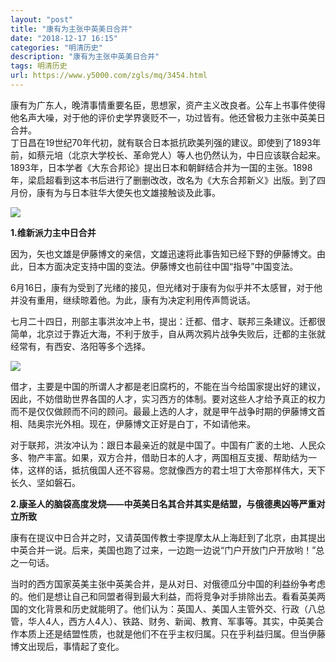 ```yaml
---
layout: "post"
title: "康有为主张中英美日合并"
date: "2018-12-17 16:15"
categories: "明清历史"
description: "康有为主张中英美日合并"
tags: 明清历史
url: https://www.y5000.com/zgls/mq/3454.html
---
```






康有为广东人，晚清事情重要名臣，思想家，资产主义改良者。公车上书事件使得他名声大噪，对于他的评价史学界褒贬不一，功过皆有。他还曾极力主张中英美日合并。  
丁日昌在19世纪70年代初，就有联合日本抵抗欧美列强的建议。即使到了1893年前，如蔡元培（北京大学校长、革命党人）等人也仍然认为，中日应该联合起来。1893年，日本学者《大东合邦论》提出日本和朝鲜结合并为一国的主张。1898年，梁启超看到这本书后进行了删删改改，改名为《大东合邦新义》出版。到了四月份，康有为与日本驻华大使矢也文雄接触谈及此事。

![](https://img.y5000.com/uploads/allimg/161013/6-161013115441U4.jpg)

**1.维新派力主中日合并**

因为，矢也文雄是伊藤博文的亲信，文雄迅速将此事告知已经下野的伊藤博文。由此，日本方面决定支持中国的变法。伊藤博文也前往中国“指导”中国变法。

6月16日，康有为受到了光绪的接见，但光绪对于康有为似乎并不太感冒，对于他并没有重用，继续晾着他。为此，康有为决定利用传声筒说话。

七月二十四日，刑部主事洪汝冲上书，提出：迁都、借才、联邦三条建议。迁都很简单，北京过于靠近大海，不利于放手，自从两次鸦片战争失败后，迁都的主张就经常有，有西安、洛阳等多个选择。

![](/uploads/allimg/161013/6-161013115135H3.JPG)

借才，主要是中国的所谓人才都是老旧腐朽的，不能在当今给国家提出好的建议，因此，不妨借助世界各国的人才，实习西方的体制。要对这些人才给予真正的权力而不是仅仅做顾而不问的顾问。最最上选的人才，就是甲午战争时期的伊藤博文首相、陆奥宗光外相。现在，伊藤博文正好是白丁，不如请他来。

对于联邦，洪汝冲认为：跟日本最亲近的就是中国了。中国有广袤的土地、人民众多、物产丰富。如果，双方合并，借助日本的人才，两国相互支援、帮助结为一体，这样的话，抵抗俄国人还不容易。您就像西方的君士坦丁大帝那样伟大，天下长久、坚如磐石。

**2.康圣人的脑袋高度发烧——中英美日名其合并其实是结盟，与俄德奥凶等严重对立所致**

康有在提议中日合并之时，又请英国传教士李提摩太从上海赶到了北京，由其提出中英合并一说。后来，美国也跑了过来，一边跑一边说“门户开放门户开放哟！”总之一句话。

当时的西方国家英美主张中英美合并，是从对日、对俄德瓜分中国的利益纷争考虑的。他们是想让自己和同盟者得到最大利益，而将竞争对手排除出去。看看英美两国的文化背景和历史就能明了。他们认为：英国人、美国人主管外交、行政（八总管，华人4人，西方人4人）、铁路、财务、新闻、教育、军事等。其实，中英美合作本质上还是结盟性质，也就是他们不在乎主权归属。只在乎利益归属。但当伊藤博文出现后，事情起了变化。
